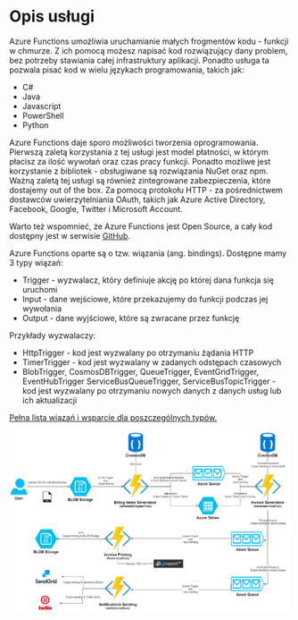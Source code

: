 # Opis usługi

Azure Functions umożliwia uruchamianie małych frogmentów kodu - funkcji w chmurze. Z ich pomocą możesz napisać kod rozwiązujący dany problem, bez potrzeby stawiania całej infrastruktury aplikacji. Ponadto usługa ta pozwala pisać kod w wielu językach programowania, takich jak:

* C\#
* Java
* Javascript
* PowerShell
* Python

Azure Functions daje sporo możliwości tworzenia oprogramowania. Pierwszą zaletą korzystania z tej usługi jest model płatności, w którym płacisz za ilość wywołań oraz czas pracy funkcji. Ponadto możliwe jest korzystanie z bibliotek - obsługiwane są rozwiązania NuGet oraz npm. Ważną zaletą tej usługi są również zintegrowane zabezpieczenia, które dostajemy out of the box. Za pomocą protokołu HTTP - za pośrednictwem dostawców uwierzytelniania OAuth, takich jak Azure Active Directory, Facebook, Google, Twitter i Microsoft Account. 

Warto też wspomnieć, że Azure Functions jest Open Source, a cały kod dostępny jest w serwisie [GitHub](https://github.com/Azure/azure-functions-host).

Azure Functions oparte są o tzw. wiązania \(ang. bindings\). Dostępne mamy 3 typy wiązań:

* Trigger - wyzwalacz, który definiuje akcję po której dana funkcja się uruchomi
* Input - dane wejściowe, które przekazujemy do funkcji podczas jej wywołania
* Output - dane wyjściowe, które są zwracane przez funkcję

Przykłady wyzwalaczy:

* HttpTrigger - kod jest wyzwalany po otrzymaniu żądania HTTP
* TimerTrigger - kod jest wyzwalany w zadanych odstępach czasowych
* BlobTrigger, CosmosDBTrigger, QueueTrigger, EventGridTrigger, EventHubTrigger ServiceBusQueueTrigger,  ServiceBusTopicTrigger - kod jest wyzwalany po otrzymaniu nowych danych z danych usług lub ich aktualizacji

[Pełna lista wiązań i wsparcie dla poszczególnych typów.](https://docs.microsoft.com/en-in/azure/azure-functions/functions-triggers-bindings#supported-bindings)

![](../.gitbook/assets/image%20%2817%29.png)

